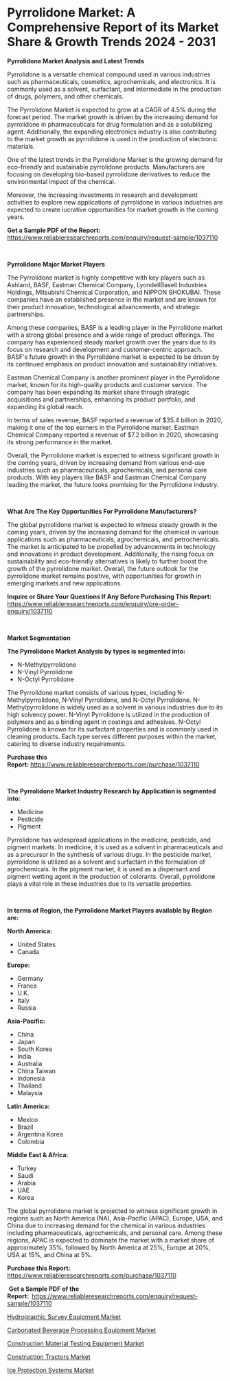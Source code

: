 <p><h1>Pyrrolidone Market: A Comprehensive Report of its Market Share & Growth Trends 2024 - 2031</h1></p><p><strong>Pyrrolidone Market Analysis and Latest Trends</strong></p>
<p><p>Pyrrolidone is a versatile chemical compound used in various industries such as pharmaceuticals, cosmetics, agrochemicals, and electronics. It is commonly used as a solvent, surfactant, and intermediate in the production of drugs, polymers, and other chemicals.</p><p>The Pyrrolidone Market is expected to grow at a CAGR of 4.5% during the forecast period. The market growth is driven by the increasing demand for pyrrolidone in pharmaceuticals for drug formulation and as a solubilizing agent. Additionally, the expanding electronics industry is also contributing to the market growth as pyrrolidone is used in the production of electronic materials.</p><p>One of the latest trends in the Pyrrolidone Market is the growing demand for eco-friendly and sustainable pyrrolidone products. Manufacturers are focusing on developing bio-based pyrrolidone derivatives to reduce the environmental impact of the chemical.</p><p>Moreover, the increasing investments in research and development activities to explore new applications of pyrrolidone in various industries are expected to create lucrative opportunities for market growth in the coming years.</p></p>
<p><strong>Get a Sample PDF of the Report:&nbsp;</strong> <a href="https://www.reliableresearchreports.com/enquiry/request-sample/1037110">https://www.reliableresearchreports.com/enquiry/request-sample/1037110</a></p>
<p>&nbsp;</p>
<p><strong>Pyrrolidone Major Market Players</strong></p>
<p><p>The Pyrrolidone market is highly competitive with key players such as Ashland, BASF, Eastman Chemical Company, LyondellBasell Industries Holdings, Mitsubishi Chemical Corporation, and NIPPON SHOKUBAI. These companies have an established presence in the market and are known for their product innovation, technological advancements, and strategic partnerships.</p><p>Among these companies, BASF is a leading player in the Pyrrolidone market with a strong global presence and a wide range of product offerings. The company has experienced steady market growth over the years due to its focus on research and development and customer-centric approach. BASF's future growth in the Pyrrolidone market is expected to be driven by its continued emphasis on product innovation and sustainability initiatives.</p><p>Eastman Chemical Company is another prominent player in the Pyrrolidone market, known for its high-quality products and customer service. The company has been expanding its market share through strategic acquisitions and partnerships, enhancing its product portfolio, and expanding its global reach.</p><p>In terms of sales revenue, BASF reported a revenue of $35.4 billion in 2020, making it one of the top earners in the Pyrrolidone market. Eastman Chemical Company reported a revenue of $7.2 billion in 2020, showcasing its strong performance in the market.</p><p>Overall, the Pyrrolidone market is expected to witness significant growth in the coming years, driven by increasing demand from various end-use industries such as pharmaceuticals, agrochemicals, and personal care products. With key players like BASF and Eastman Chemical Company leading the market, the future looks promising for the Pyrrolidone industry.</p></p>
<p>&nbsp;</p>
<p><strong>What Are The Key Opportunities For Pyrrolidone Manufacturers?</strong></p>
<p><p>The global pyrrolidone market is expected to witness steady growth in the coming years, driven by the increasing demand for the chemical in various applications such as pharmaceuticals, agrochemicals, and petrochemicals. The market is anticipated to be propelled by advancements in technology and innovations in product development. Additionally, the rising focus on sustainability and eco-friendly alternatives is likely to further boost the growth of the pyrrolidone market. Overall, the future outlook for the pyrrolidone market remains positive, with opportunities for growth in emerging markets and new applications.</p></p>
<p><strong>Inquire or Share Your Questions If Any Before Purchasing This Report:</strong> <a href="https://www.reliableresearchreports.com/enquiry/pre-order-enquiry/1037110">https://www.reliableresearchreports.com/enquiry/pre-order-enquiry/1037110</a></p>
<p>&nbsp;</p>
<p><strong>Market Segmentation</strong></p>
<p><strong>The Pyrrolidone Market Analysis by types is segmented into:</strong></p>
<p><ul><li>N-Methylpyrrolidone</li><li>N-Vinyl Pyrrolidone</li><li>N-Octyl Pyrrolidone</li></ul></p>
<p><p>The Pyrrolidone market consists of various types, including N-Methylpyrrolidone, N-Vinyl Pyrrolidone, and N-Octyl Pyrrolidone. N-Methylpyrrolidone is widely used as a solvent in various industries due to its high solvency power. N-Vinyl Pyrrolidone is utilized in the production of polymers and as a binding agent in coatings and adhesives. N-Octyl Pyrrolidone is known for its surfactant properties and is commonly used in cleaning products. Each type serves different purposes within the market, catering to diverse industry requirements.</p></p>
<p><strong>Purchase this Report:&nbsp;</strong><a href="https://www.reliableresearchreports.com/purchase/1037110">https://www.reliableresearchreports.com/purchase/1037110</a></p>
<p>&nbsp;</p>
<p><strong>The Pyrrolidone Market Industry Research by Application is segmented into:</strong></p>
<p><ul><li>Medicine</li><li>Pesticide</li><li>Pigment</li></ul></p>
<p><p>Pyrrolidone has widespread applications in the medicine, pesticide, and pigment markets. In medicine, it is used as a solvent in pharmaceuticals and as a precursor in the synthesis of various drugs. In the pesticide market, pyrrolidone is utilized as a solvent and surfactant in the formulation of agrochemicals. In the pigment market, it is used as a dispersant and pigment wetting agent in the production of colorants. Overall, pyrrolidone plays a vital role in these industries due to its versatile properties.</p></p>
<p>&nbsp;</p>
<p><strong>In terms of Region, the Pyrrolidone Market Players available by Region are:</strong></p>
<p>
    <p> <strong> North America: </strong>
        <ul>
            <li>United States</li>
            <li>Canada</li>
        </ul>
        </p> 
    <p> <strong> Europe: </strong>
        <ul>
            <li>Germany</li>
            <li>France</li>
            <li>U.K.</li>
            <li>Italy</li>
            <li>Russia</li>
        </ul>
        </p> 
    <p> <strong> Asia-Pacific: </strong>
        <ul>
            <li>China</li>
            <li>Japan</li>
            <li>South Korea</li>
            <li>India</li>
            <li>Australia</li>
            <li>China Taiwan</li>
            <li>Indonesia</li>
            <li>Thailand</li>
            <li>Malaysia</li>
        </ul>
        </p> 
    <p> <strong> Latin America: </strong>
        <ul>
            <li>Mexico</li>
            <li>Brazil</li>
            <li>Argentina Korea</li>
            <li>Colombia</li>
        </ul>
        </p> 
    <p> <strong> Middle East & Africa: </strong>
        <ul>
            <li>Turkey</li>
            <li>Saudi</li>
            <li>Arabia</li>
            <li>UAE</li>
            <li>Korea</li>
        </ul>
    </p>
    </p>
<p><p>The global pyrrolidone market is projected to witness significant growth in regions such as North America (NA), Asia-Pacific (APAC), Europe, USA, and China due to increasing demand for the chemical in various industries including pharmaceuticals, agrochemicals, and personal care. Among these regions, APAC is expected to dominate the market with a market share of approximately 35%, followed by North America at 25%, Europe at 20%, USA at 15%, and China at 5%.</p></p>
<p><strong>Purchase this Report: </strong><a href="https://www.reliableresearchreports.com/purchase/1037110">https://www.reliableresearchreports.com/purchase/1037110</a></p>
<p>&nbsp;<strong>Get a Sample PDF of the Report:&nbsp;&nbsp;</strong><a href="https://www.reliableresearchreports.com/enquiry/request-sample/1037110">https://www.reliableresearchreports.com/enquiry/request-sample/1037110</a></p>
<p><strong></strong></p>
<p><p><a href="https://medium.com/@darienhoppe3434/hydrographic-survey-equipment-market-comprehensive-assessment-by-type-application-and-geography-94cc8161e44f">Hydrographic Survey Equipment Market</a></p><p><a href="https://medium.com/@darienhoppe3434/carbonated-beverage-processing-equipment-market-research-report-its-history-and-forecast-2024-to-2361c2b20227">Carbonated Beverage Processing Equipment Market</a></p><p><a href="https://medium.com/@darienhoppe3434/construction-material-testing-equipment-market-size-and-market-trends-complete-industry-overview-b9ecd9514542">Construction Material Testing Equipment Market</a></p><p><a href="https://medium.com/@darienhoppe3434/construction-tractors-market-share-evolution-and-market-growth-trends-2024-2031-a86b34c41c06">Construction Tractors Market</a></p><p><a href="https://medium.com/@darienhoppe3434/ice-protection-systems-market-report-reveals-the-latest-trends-and-growth-opportunities-of-this-cd6947f14183">Ice Protection Systems Market</a></p></p>